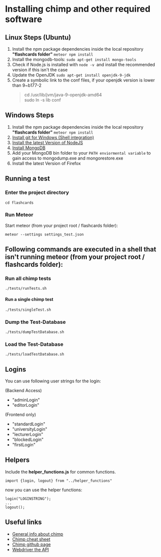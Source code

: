 # Installing chimp and other required software

## Linux Steps (Ubuntu)
1. Install the npm package dependencies inside the local repository **"flashcards folder"** `meteor npm install`
1. Install the mongodb-tools: `sudo apt-get install mongo-tools`
1. Check if Node.js is installed with `node -v `and install the recommended version if this isn't the case
1. Update the OpenJDK `sudo apt-get install openjdk-9-jdk`
1. Create a symbolic link to the conf files, if your openjdk version is lower than 9~b177-2
     > cd /usr/lib/jvm/java-9-openjdk-amd64   
     sudo ln -s lib conf

## Windows Steps
1. Install the npm package dependencies inside the local repository **"flashcards folder"** `meteor npm install`
1. [Install git for Windows (Shell integration)](https://git-scm.com/download/win)
1. [Install the latest Version of NodeJS](https://nodejs.org/en/)
1. [Install MongoDB](https://www.mongodb.com)
1. Add your MongoDB bin folder to your `PATH enviormental variable` to gain access to mongodump.exe and mongorestore.exe
1. Install the latest Version of Firefox

## Running a test

### Enter the project directory
    cd flashcards

### Run Meteor
Start meteor (from your project root / flashcards folder):  

    meteor --settings settings_test.json

## Following commands are executed in a shell that isn't running meteor (from your project root / flashcards folder):
### Run all chimp tests
    ./tests/runTests.sh

#### Run a single chimp test
    ./tests/singleTest.sh

### Dump the Test-Database
    ./tests/dumpTestDatabase.sh

### Load the Test-Database
    ./tests/loadTestDatabase.sh

## Logins
You can use following user strings for the login:

(Backend Access)
- "adminLogin"
- "editorLogin"

(Frontend only)
- "standardLogin"
- "universityLogin"
- "lecturerLogin"
- "blockedLogin"
- "firstLogin"

## Helpers
Include the **helper_functions.js** for common functions.

    import {login, logout} from "../helper_functions"

now you can use the helper functions:

    login("LOGINSTRING");
    ...
    logout();

## Useful links
- [General info about chimp](https://chimp.readme.io/docs/introduction)
- [Chimp cheat sheet](https://chimp.readme.io/docs/cheat-sheet)
- [Chimp github page](https://github.com/xolvio/chimp)
- [Webdriver the API](http://webdriver.io/api.html)
